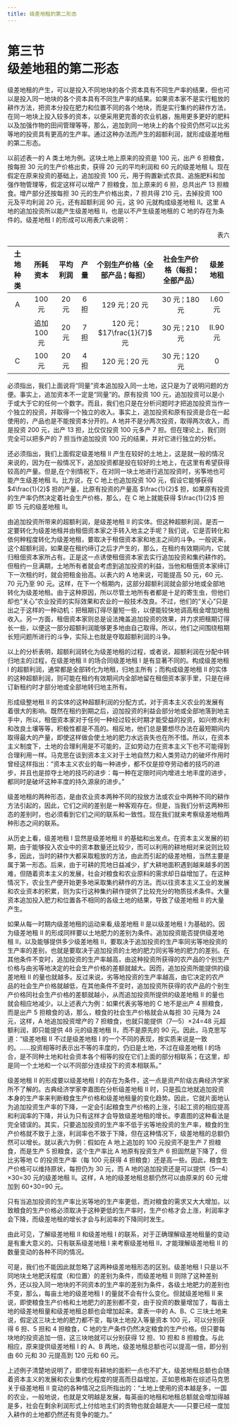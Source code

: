 ```yaml
---
title: 级差地租的第二形态
---
```


# 第三节<br>**级差地租的第二形态**

级差地租的产生，可以是投入不同地块的各个资本具有不同生产率的结果，但也可以是投入同一地块的各个资本具有不同生产率的结果。如果资本家不是实行粗放的耕作方法，把资本分投在肥力和位置不同的各个地块，而是实行集约的耕作方法，在同一地块上投入较多的资本，以便采用更完善的农业机器，施用更多更好的肥料以及加强作物的田间管理等等，那么，追加到同一地块上的各个投资仍然可以比劣等地的投资具有更高的生产率。通过这种办法而产生的超额利润，就形成级差地租的第二形态。

以前述表一的 A 类土地为例。这块土地上原来的投资是 100 元，出产 6 担粮食，按每担 30 元的生产价格出卖，获得 20 元的平均利润和 60 元的级差地租 I。现在假定在原来投资的基础上，追加投资 100 元，用于购置新式农具、追施肥料和加强作物管理等，假定这样可以增产 7 担粮食，加上原来的 6 担，总共出产 13 担粮食。增产部分还按每担 30 元的生产价格出卖，7 担共得 210 元，去掉投资 100 元及平均利润 20 元，还有超额利润 90 元，这 90 元就构成级差地租 II。这里 A 地的追加投资所以能产生级差地租 II，也是以不产生级差地租的 C 地的存在为条件的。级差地租 I 的形成可以用表六来说明：

<div align="right">表六</div>

<center>

| 土地种类 | 所耗资本 | 平均利润 | 产量 | 个别生产价格（全部产品 ¦ 每担） | 社会生产价格（每担 ¦ 全部产品） | 级差地租 |
| :---: | :---: | :---: | :---: | :---: | :---: | :---: |
| A | 100 元 | 20 元 | 6 担 | 129 元 ¦ 20 元 | 30 元 ¦ 180 元 | I.60 元 |
|   | 追加 100 元 | 20 元 | 7 担 | 120 元 ¦ $17\frac{1}{7}$ 元 | 30 元 ¦ 210 元 | II.90 元 |
| C | 100 元 | 20 元 | 4 担 | 120 元 ¦ 20 元 | 30 元 ¦ 120 元 | 0 |

</center>

必须指出，我们上面说将“同量”资本追加投入同一土地，这只是为了说明问题的方便。事实上，追加资本不一定是“同量”的。原有投资 100 元，追加投资可以是小于或大于它的任何一个数字。而且，我们也只是在分析问题时才把追加投资当作一个独立的投资，并取得一个独立的收入。事实上，追加投资和原有投资是合在一起使用的，产品也是不能按资本分开的。A 地并不是分两次投资，取得两次收入，而是投资 200 元，出产 13 担，比仅仅投资 100 元多产 7 担。但在理论上，我们则完全可以把多产的 7 担当作追加投资 100 元的结果，并对它进行独立的分析。

还必须指出，我们上面假定级差地租 II 产生在较好的土地上，这是就一般的情况来说的，因为在一般情况下，追加投资都是投在较好的土地上，在这里有希望获得较高的产量。但是,在个别情祝下，在对同一块土地进行追加投资时，劣筝地也可能产生级差地租 II。比方说，在 C 地上也追加投资 100 元，假设它能够获得 $4\frac{1}{2}$ 担的产量，比原有投资的产量高 $\frac{1}{2}$ 担，如果原有投资的生产率仍然决定着社会生产价格，那么，在 C 地上就能获得 $\frac{1}{2}$ 担即 15 元的级差地租 II。

由追加投资所带来的超额利润，是级差地租 II 的实体。但这种超额利润，是否一定要转化为级差地租并由租佃资本家之手转入地主之手呢？我们说，它是否转化和依何种程度转化为级差地租，要取决于租佃资本家和地主之间的斗争。一般说来，这个超额利润，如果是在租约缔订之后才产生的，那么，在租约有效期间内，它就归租佃资本家所占有。正是这一点诱使租佃资本家去实行追加投资和集约耕作的。但租约一旦满期，土地所有者就会考虑到追加投资的利益，当他和租佃资本家缔订下一次租约时，就会把租金抬高。以表六的 A 地来说，可能提高 50 元，60 元、70 元乃至 90 元。这样，在下一个租期内，这部分超额利润就会部分地或全部地转化为级差地租。由于这种原因，所以尽管土地所有者都是十足的寄生虫，但他们却也“关心”农业投资的实际效果和农业的一般技术改良。不过，他们的“关心”只是出之于这样的一种动机：把租期订得尽量短一些，以便能较快地调高租金增加地租收入。另一方面，租佃资本家则总是设法掩盖追加投资的效果，并力求把租期订得长一些，以便这一部分超额利润能够更多地由自己取得。所以，他们之间围绕租期长短问题所进行的斗争，实际上也就是夺取超额利润的斗争。

以上的分析表明，超额利润转化为级差地租的过程，或者说，超额利润在分配中转归地主的过程，在级差地租 II 的场合同级差地租 I 是有显著不同的。构成级差地租 I 的超额利润，通常都是全部转化为地租，归地主所有；而构成级差地租 II 的实体的这种超额利润，则可能在租约有效期间内全部地留在租佃资本家手里，只是在缔订新租约时才部分地或全部地转归地主所有。

形成级整地租 II 的实体的这种超额利润的分配方式，对于资本主义农业的发展有着很大的影响。既然在租约到期之后，迫加投资的利益会部分地或全部地落到地主手中，所以，租佃资本家对于任何一种经过较长时期才能受益的投资，如兴修水利和改良土壤等等，积极性都是不高的。相反地，他们总是要想尽办法在最短期间内取得最大的产量，即使这样做会使土地的肥力水远丧失也在所不惜。所以，在资本主义制度下，土地的合理利用是不可能的，正如劳动力在资本主义下也不可能得到合理利用一样。马克思在谈到资本主义对于土地自然力和人类劳动力的破坏作用时曾经这样指出：“资本主义农业的每一种进步，都不仅是掠夺劳动者的技巧的进步，并且也是掠夺土地的技巧的进步：每一种在定限时间内增进土地丰度的进步，都同时是破坏这种丰度的持久源泉的进步。”

级差地租的两种形态，是由农业资本两种不同的投放方法或农业中两种不同的耕作方法引起的，因此，它们之间的差别是一种客观存在。但是，当我们分析这两种形态的差别时，也必须看到它们之间的联系和一致性。现在我们就来考察级差地租两种形态之间的联系。

从历史上看，级差地租 I 显然是级差地租 II 的基础和出发点。在资本主义发展的初期，由于能够投入农业中的资本数量还比较少，而可以利用的耕地相对来说则比较多，因此，当时的耕作大都采取粗放的方法，由此而引起的级差地租，当然主要是属于第一形态。后来，由于可耕的荒地日益减少，扩大耕地面积遇到越来越多的困难，但随着资本主义的发展，社会对粮食和农业原料的需求却日益增加了。在这种情况下，农业生产便开始更多地采取集约耕作的方法。而以往资本主义工业的发展和农业资本的积累，则为实行这种集约耕作提供了比较充分的物质技术条件。大量资本追加投入肥力和位置各不相同的各级土地的结果，导致了级差地租 II 的大量产生。

如果从每一时期内级差地租的运动来看,级差地租 II 是以级差地租 I 为基础的。因为级差地租 II 的形成同样要以土地肥力的差别为条件。追加投资能否提供级差地租 II，以及能够提供多少级差地租 II，要取决于追加投资的生产率同劣等地投资的生产率的差别，也就是要取决于追加投资的土地的肥力同劣等地的肥力的差别。在其他条件不变时，追加投资的生产率越高，由这种投资所获得的农产品的个别生产价格与由劣等地决定的社会生产价格的差额就越大。因而，追加投资所能提供的级差地租 II 的量也就越多。反过来说，劣等地投资的生产率越高，由它决定的农产品的社会生产价格就越低，在其他条件不变时，追加投资所获得的农产品的个别生产价格同社会生产价格的差额就越小，从而追加投资所提供的级差地租 II 的量也就会相应地减少。以上述表六为例：如果代表劣等地的 C 地不是出产 4 担粮食，而是出产 5 担粮食的话，那么，粮食的社会生产价格就会从每担 30 元降为 24 元，这样，A 地追加投资增产的 7 担粮食，也就只能提供（7—5）×24=48 元超额利润，即只能提供 48 元的级差地租 II，而不是原先的 90 元。因此，马克思写道：“级差地租 II 不过是级差地租 I 的一个不同的表现，按实质来说是一致的。……投资相等时表示出不等的丰度的，仍旧是土地，不过在级差地租 I 的场合，是不同种土地和社会资本各个相等的投在它们上面的部分相联系；在这里，却是同一个土地和一个以不同部分连续投下的资本相联系。”

级差地租 II 的形成要以级差地租 I 的存在为条件，这一点是资产阶级古典经济学家所不了解的。古典经济学家李嘉图在分析级差地租 II 时，只是孤立地就追加投资本身的生产率来判断粮食生产价格和级差地租量的变化趋势。因此，它就片面地认为追加投资生产率的下降，一定会引起粮食生产价格的上涨，引起工资的相应提高和利润率的下降，并认为只有这样才会导致级差地租的增长。李嘉图的这种看法是完全错误的。其实，只要追加投资的生产率不低于劣等地投资的生产率，粮食的生产价格就不致于上涨，利润率也不致于下降，但在这种情况下，级差地租的总额仍然可以增长。就以表六为例：假如在 A 地上追加的 100 元投资不是生产 7 担粮食，而是生产 5 担粮食，这个生产率比 A 地原有投资生产 6 担固然是下降了，但比劣等地 C 的投资生产率（每 100 元获得 4 担粮食）还是高一些。因此，粮食生产价格可以维持原状，每担仍为 30 元，而 A 地的追加投资还是可以提供（5—4）×30=30 元的级差地租 II。这样，A 地的级差地租总额仍然可以由原来的 60 元增加到 60+30=90 元。

只有当追加投资的生产率比劣等地的生产率更低，而对粮食的需求又大大增加，以致粮食的生产价格必须取决于这种更低的生产率时，生产价格才会上涨，利润率才会下降，而级差地租的增长才会与利润率的下降同时发生。

由此可见，了解级差地租 II 和级差地租 I 的联系，对于正确理解级差地租量的变动是有重大意义的。只有联系级差地租 I 来考察级差地租 II，才能理解级差地租 II 的数量变动的各种不同的情况。

可是，我们也不能因此就忽略了这两种级差地租形态的区别。级差地租 I 只是以不同地块土地肥沃程度（和位置）的差别为条件，而级差地租 II 则除了这种差别外，还以投入同一地块的不同资本的生产率的差别为条件，各级土地肥力的差别也不变，那么，每亩土地的级差地租 I 的量就不会有什么变化。但就级差地租 II 来说，即使粮食生产价格和土地肥力的差别都不变，由于投资的数量增加了，每亩土地的级差地租量和级差地租总额也会增加起来。拿表一中的 A、B、C 三块土地来说，假定这三块土地的肥力都不变，每块土地投入等量资本 100 元，可以分别获得 6 担、5 担和 4 担粮食，C 地的生产条件仍然决定粮食的生产价格。但只要每块地的投资追加一倍，这三块地就可以分别获得 12 担、10 担和 8 担粮食。与此相应，原来提供级差地租 I 的 A、B 两地，级差地租总额也可以提高一倍，即分别由 60 元和 30 元提高到 120 元和 60 元。

上述例子清楚地说明了，即使现有耕地的面积一点也不扩大，级差地租总额也会随着资本主义的发展和农业集约化程度的提高而日益增加，正如恩格斯在综述马克思关于级差地租 II 变动的各种情况之后所指出的：“土地上使用的资本越是多，一国的农业，一般地说，也就是文明越是发展，每英亩的地租和地租总额就会增加得越是多，社会在剩余利润形式上付给地主们的贡物也就会越是大——只要已经一度加入耕作的土地都仍然还有竞争的能力。”